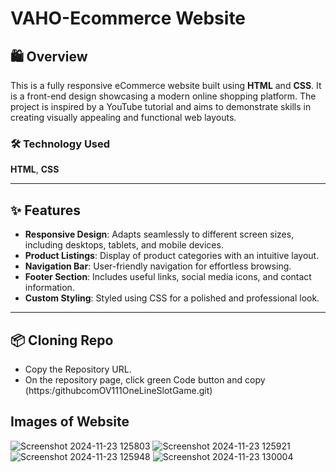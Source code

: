 ﻿# VAHO-Ecommerce Website
## 🛍️ Overview
This is a fully responsive eCommerce website built using **HTML** and **CSS**. It is a front-end design showcasing a modern online shopping platform. The project is inspired by a YouTube tutorial and aims to demonstrate skills in creating visually appealing and functional web layouts.
### 🛠️ Technology Used
**HTML**,
**CSS**
***
## ✨ Features
- __Responsive Design__: Adapts seamlessly to different screen sizes, including desktops, tablets, and mobile devices.
- __Product Listings__: Display of product categories with an intuitive layout.
- __Navigation Bar__: User-friendly navigation for effortless browsing.
- __Footer Section__: Includes useful links, social media icons, and contact information.
- __Custom Styling__: Styled using CSS for a polished and professional look.
***
## 📦 Cloning Repo
- Copy the Repository URL.
- On the repository page, click green Code button and copy 
       (https:/githubcomOV111OneLineSlotGame.git)
## Images of Website
![Screenshot 2024-11-23 125803](https://github.com/user-attachments/assets/3848df62-2753-4fd2-acae-811db4f0441a)
![Screenshot 2024-11-23 125921](https://github.com/user-attachments/assets/8972668c-29fb-48d9-9a36-be54bf0209bc)
![Screenshot 2024-11-23 125948](https://github.com/user-attachments/assets/4621b9d3-89a2-4ddb-b967-803e65a9cadc)
![Screenshot 2024-11-23 130004](https://github.com/user-attachments/assets/d1ce8677-8d8f-4f94-970f-7d8d3fbebe3b)
